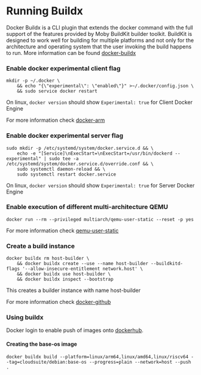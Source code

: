 # Running Buildx

Docker Buildx is a CLI plugin that extends the docker command with the full support of the features provided by Moby BuildKit builder toolkit. BuildKit is designed to work well for building for multiple platforms and not only for the architecture and operating system that the user invoking the build happens to run. More information can be found [docker-buildx](https://docs.docker.com/buildx/working-with-buildx/)

### Enable docker experimental client flag
```
mkdir -p ~/.docker \
    && echo "{\"experimental\": \"enabled\"}" >~/.docker/config.json \
    && sudo service docker restart
```

On linux, `docker version` should show `Experimental: true` for Client Docker Engine

For more information check [docker-arm](https://www.docker.com/blog/getting-started-with-docker-for-arm-on-linux/)

### Enable docker experimental server flag
```
sudo mkdir -p /etc/systemd/system/docker.service.d && \
	echo -e "[Service]\nExecStart=\nExecStart=/usr/bin/dockerd --experimental" | sudo tee -a /etc/systemd/system/docker.service.d/override.conf && \
	sudo systemctl daemon-reload && \
	sudo systemctl restart docker.service
```
On linux, `docker version` should show `Experimental: true` for Server Docker Engine

### Enable execution of different multi-architecture QEMU
```
docker run --rm --privileged multiarch/qemu-user-static --reset -p yes
```

For more information check [qemu-user-static](https://github.com/multiarch/qemu-user-static)

### Create a build instance
```
docker buildx rm host-builder \
    && docker buildx create --use --name host-builder --buildkitd-flags '--allow-insecure-entitlement network.host' \
    && docker buildx use host-builder \
    && docker buildx inspect --bootstrap
```

This creates a builder instance with name host-builder

For more information check [docker-github](https://github.com/docker/buildx/blob/master/README.md)

### Using buildx
Docker login to enable push of images onto [dockerhub](https://hub.docker.com/u/cloudsuite/). 

#### Creating the base-os image
```
docker buildx build --platform=linux/arm64,linux/amd64,linux/riscv64 --tag=cloudsuite/debian:base-os --progress=plain --network=host --push .
```

